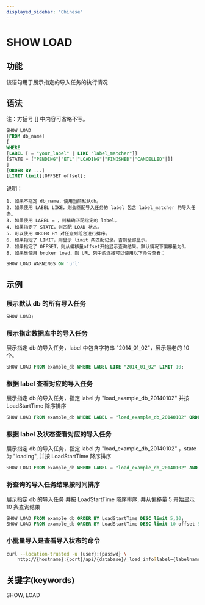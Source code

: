 ```yaml
---
displayed_sidebar: "Chinese"
---
```


# SHOW LOAD

## 功能

该语句用于展示指定的导入任务的执行情况

## 语法

注：方括号 [] 中内容可省略不写。

```sql
SHOW LOAD
[FROM db_name]
[
WHERE
[LABEL [ = "your_label" | LIKE "label_matcher"]]
[STATE = ["PENDING"|"ETL"|"LOADING"|"FINISHED"|"CANCELLED"|]]
]
[ORDER BY ...]
[LIMIT limit][OFFSET offset];
```

说明：

```plain text
1. 如果不指定 db_name，使用当前默认db。
2. 如果使用 LABEL LIKE，则会匹配导入任务的 label 包含 label_matcher 的导入任务。
3. 如果使用 LABEL = ，则精确匹配指定的 label。
4. 如果指定了 STATE，则匹配 LOAD 状态。
5. 可以使用 ORDER BY 对任意列组合进行排序。
6. 如果指定了 LIMIT，则显示 limit 条匹配记录。否则全部显示。
7. 如果指定了 OFFSET，则从偏移量offset开始显示查询结果。默认情况下偏移量为0。
8. 如果是使用 broker load，则 URL 列中的连接可以使用以下命令查看：
```

```sql
SHOW LOAD WARNINGS ON 'url'
```

## 示例

### 展示默认 db 的所有导入任务

```sql
SHOW LOAD;
```

### 展示指定数据库中的导入任务

展示指定 db 的导入任务，label 中包含字符串 "2014_01_02"，展示最老的 10 个。

```sql
SHOW LOAD FROM example_db WHERE LABEL LIKE "2014_01_02" LIMIT 10;
```

### 根据 label 查看对应的导入任务

展示指定 db 的导入任务，指定 label 为 "load_example_db_20140102" 并按 LoadStartTime 降序排序

```sql
SHOW LOAD FROM example_db WHERE LABEL = "load_example_db_20140102" ORDER BY LoadStartTime DESC;
```

### 根据 label 及状态查看对应的导入任务

展示指定 db 的导入任务，指定 label 为 "load_example_db_20140102" ，state 为 "loading", 并按 LoadStartTime 降序排序

```sql
SHOW LOAD FROM example_db WHERE LABEL = "load_example_db_20140102" AND STATE = "loading" ORDER BY LoadStartTime DESC;
```

### 将查询的导入任务结果按时间排序

展示指定 db 的导入任务 并按 LoadStartTime 降序排序, 并从偏移量 5 开始显示 10 条查询结果

```sql
SHOW LOAD FROM example_db ORDER BY LoadStartTime DESC limit 5,10;
SHOW LOAD FROM example_db ORDER BY LoadStartTime DESC limit 10 offset 5;
```

### 小批量导入是查看导入状态的命令

```bash
curl --location-trusted -u {user}:{passwd} \
    http://{hostname}:{port}/api/{database}/_load_info?label={labelname}
```

## 关键字(keywords)

SHOW, LOAD

